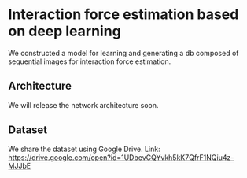 # Interaction force estimation based on deep learning
We constructed a model for learning and generating a db composed of sequential images for interaction force estimation.
## Architecture
We will release the network architecture soon.
## Dataset
We share the dataset using Google Drive.
Link: https://drive.google.com/open?id=1UDbevCQYvkh5kK7QfrF1NQiu4z-MJJbE
